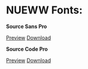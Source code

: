 NUEWW Fonts:
======

**Source Sans Pro**

[Preview](https://adobe-fonts.github.io/source-sans-pro/ "Source Sans Pro Preview")
[Download](https://github.com/adobe-fonts/source-sans-pro  "Source Sans Pro Download")

**Source Code Pro**

[Preview](https://adobe-fonts.github.io/source-code-pro/ "Source Code Pro Preview")
[Download](https://github.com/adobe-fonts/source-code-pro "Source Code Pro Download")